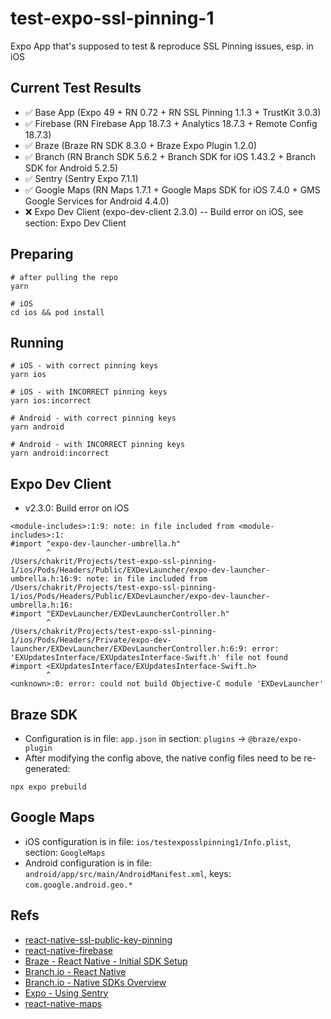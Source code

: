 # test-expo-ssl-pinning-1

Expo App that's supposed to test & reproduce SSL Pinning issues, esp. in iOS

## Current Test Results

* ✅ Base App (Expo 49 + RN 0.72 + RN SSL Pinning 1.1.3 + TrustKit 3.0.3)
* ✅ Firebase (RN Firebase App 18.7.3 + Analytics 18.7.3 + Remote Config 18.7.3)
* ✅ Braze (Braze RN SDK 8.3.0 + Braze Expo Plugin 1.2.0)
* ✅ Branch (RN Branch SDK 5.6.2 + Branch SDK for iOS 1.43.2 + Branch SDK for Android 5.2.5)
* ✅ Sentry (Sentry Expo 7.1.1)
* ✅ Google Maps (RN Maps 1.7.1 + Google Maps SDK for iOS 7.4.0 + GMS Google Services for Android 4.4.0)
* ❌ Expo Dev Client (expo-dev-client 2.3.0) -- Build error on iOS, see section: Expo Dev Client

## Preparing

```shell
# after pulling the repo
yarn

# iOS
cd ios && pod install
```

## Running

```shell
# iOS - with correct pinning keys
yarn ios

# iOS - with INCORRECT pinning keys
yarn ios:incorrect

# Android - with correct pinning keys
yarn android

# Android - with INCORRECT pinning keys
yarn android:incorrect
```

## Expo Dev Client

* v2.3.0: Build error on iOS

```
<module-includes>:1:9: note: in file included from <module-includes>:1:
#import "expo-dev-launcher-umbrella.h"
        ^
/Users/chakrit/Projects/test-expo-ssl-pinning-1/ios/Pods/Headers/Public/EXDevLauncher/expo-dev-launcher-umbrella.h:16:9: note: in file included from /Users/chakrit/Projects/test-expo-ssl-pinning-1/ios/Pods/Headers/Public/EXDevLauncher/expo-dev-launcher-umbrella.h:16:
#import "EXDevLauncher/EXDevLauncherController.h"
        ^
/Users/chakrit/Projects/test-expo-ssl-pinning-1/ios/Pods/Headers/Private/expo-dev-launcher/EXDevLauncher/EXDevLauncherController.h:6:9: error: 'EXUpdatesInterface/EXUpdatesInterface-Swift.h' file not found
#import <EXUpdatesInterface/EXUpdatesInterface-Swift.h>
        ^
<unknown>:0: error: could not build Objective-C module 'EXDevLauncher'
```

## Braze SDK

* Configuration is in file: `app.json` in section: `plugins` -> `@braze/expo-plugin`
* After modifying the config above, the native config files need to be re-generated:

```shell
npx expo prebuild
```

## Google Maps

* iOS configuration is in file: `ios/testexposslpinning1/Info.plist`, section: `GoogleMaps`
* Android configuration is in file: `android/app/src/main/AndroidManifest.xml`, keys: `com.google.android.geo.*`

## Refs

* [react-native-ssl-public-key-pinning](https://github.com/frw/react-native-ssl-public-key-pinning)
* [react-native-firebase](https://rnfirebase.io/)
* [Braze - React Native - Initial SDK Setup](https://www.braze.com/docs/developer_guide/platform_integration_guides/react_native/react_sdk_setup/)
* [Branch.io - React Native](https://help.branch.io/developers-hub/docs/react-native)
* [Branch.io - Native SDKs Overview](https://help.branch.io/developers-hub/docs/native-sdks-overview)
* [Expo - Using Sentry](https://docs.expo.dev/guides/using-sentry/)
* [react-native-maps](https://github.com/react-native-maps/react-native-maps)
